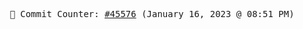 <p align="center">
    <samp>
        📮 Commit Counter: <a href="https://github.com/Javascript-void0/Javascript-void0/commits/main">#45576</a> (January 16, 2023 @ 08:51 PM)
    </samp>
</p>